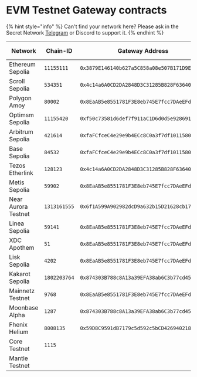 # EVM Testnet Gateway contracts

{% hint style="info" %}
Can't find your network here? Please ask in the Secret Network [Telegram](https://t.me/SCRTCommunity) or Discord to support it.&#x20;
{% endhint %}

<table data-full-width="true"><thead><tr><th>Network</th><th>Chain-ID</th><th>Gateway Address</th><th>Proxy Admin</th><th>Contract Version</th></tr></thead><tbody><tr><td>Ethereum Sepolia</td><td><code>11155111</code></td><td><code>0x3879E146140b627a5C858a08e507B171D9E43139</code></td><td><code>0x38476c18226C98C821eE1DFc368D49691d44cE68</code></td><td><code>0.1.0</code></td></tr><tr><td>Scroll Sepolia</td><td><code>534351</code></td><td><code>0x4c14a6A0CD2DA2848D3C31285B828F6364087735</code></td><td><code>0xCbA9277ccf3Ce4e217D983FB141dcDAa0b66bF8f</code></td><td><code>0.2.0-beta</code></td></tr><tr><td>Polygon Amoy</td><td><code>80002</code></td><td><code>0x8EaAB5e8551781F3E8eb745E7fcc7DAeEFd27b1f</code></td><td><code>0xb352D4449dC7355d4478784027d7AfAe69843085</code></td><td><code>0.2.0</code></td></tr><tr><td>Optimsm Sepolia</td><td><code>11155420</code></td><td><code>0xf50c73581d6def7f911aC1D6d0d5e928691AAa9E</code></td><td><code>0x0f119D36896631E7202F20E6aC5a66485Fe871Cd</code></td><td><code>0.1.0</code></td></tr><tr><td>Arbitrum Sepolia</td><td><code>421614</code></td><td><code>0xfaFCfceC4e29e9b4ECc8C0a3f7df1011580EEEf2</code></td><td><code>0xdDC6d94d9f9FBb0524f069882d7C98241040472E</code></td><td><code>0.1.0</code></td></tr><tr><td>Base Sepolia</td><td><code>84532</code></td><td><code>0xfaFCfceC4e29e9b4ECc8C0a3f7df1011580EEEf2</code></td><td><code>0xdDC6d94d9f9FBb0524f069882d7C98241040472E</code></td><td><code>0.1.0</code></td></tr><tr><td>Tezos Etherlink </td><td><code>128123</code></td><td><code>0x4c14a6A0CD2DA2848D3C31285B828F6364087735</code></td><td><code>0xCbA9277ccf3Ce4e217D983FB141dcDAa0b66bF8f</code></td><td><code>0.2.3</code></td></tr><tr><td>Metis Sepolia </td><td><code>59902</code></td><td><code>0x8EaAB5e8551781F3E8eb745E7fcc7DAeEFd27b1f</code></td><td><code>0xb352d4449dc7355d4478784027d7afae69843085</code></td><td><code>0.2.0</code></td></tr><tr><td>Near Aurora Testnet</td><td><code>1313161555</code></td><td><code>0x6f1A599A902982dcD9a632b15D21628cb17f5Cd2</code></td><td><code>0x2171F60CD80b25b39ACf7648Efc200d115ED6aAE</code></td><td><code>0.2.0</code></td></tr><tr><td>Linea Sepolia</td><td><code>59141</code></td><td><code>0x8EaAB5e8551781F3E8eb745E7fcc7DAeEFd27b1f</code></td><td><code>0xb352D4449dC7355d4478784027d7AfAe69843085</code></td><td><code>0.2.0</code></td></tr><tr><td>XDC Apothem</td><td><code>51</code></td><td><code>0x8EaAB5e8551781F3E8eb745E7fcc7DAeEFd27b1f</code></td><td><code>0xb352D4449dC7355d4478784027d7AfAe69843085</code></td><td><code>0.2.0</code></td></tr><tr><td>Lisk Sepolia</td><td><code>4202</code></td><td><code>0x8EaAB5e8551781F3E8eb745E7fcc7DAeEFd27b1f</code></td><td><code>0xb352D4449dC7355d4478784027d7AfAe69843085</code></td><td><code>0.2.3</code></td></tr><tr><td>Kakarot Sepolia</td><td><code>1802203764</code></td><td><code>0x874303B788c8A13a39EFA38ab6C3b77cd4578129</code></td><td><code>0xd3C10BA03470fbD905046705824DeB047B8aAB54</code></td><td><code>0.2.0</code></td></tr><tr><td>Mainnetz Testnet</td><td><code>9768</code></td><td><code>0x8EaAB5e8551781F3E8eb745E7fcc7DAeEFd27b1f</code></td><td><code>0xb352D4449dC7355d4478784027d7AfAe69843085</code></td><td><code>0.2.3</code></td></tr><tr><td>Moonbase Alpha</td><td><code>1287</code></td><td><code>0x874303B788c8A13a39EFA38ab6C3b77cd4578129</code></td><td><code>0xd3C10BA03470fbD905046705824DeB047B8aAB54</code></td><td><code>0.2.1</code></td></tr><tr><td>Fhenix Helium</td><td><code>8008135</code></td><td><code>0x59D8C9591dB7179c5d592c5bCD42694021885aFC</code></td><td><code>0x11791a1D6Ade2A398f186Efa6992AdA12F9f87b4</code></td><td><code>0.2.1</code></td></tr><tr><td>Core Testnet</td><td><code>1115</code></td><td></td><td></td><td><code>0.2.3</code></td></tr><tr><td>Mantle Testnet</td><td></td><td></td><td></td><td><code>0.2.3</code></td></tr></tbody></table>

